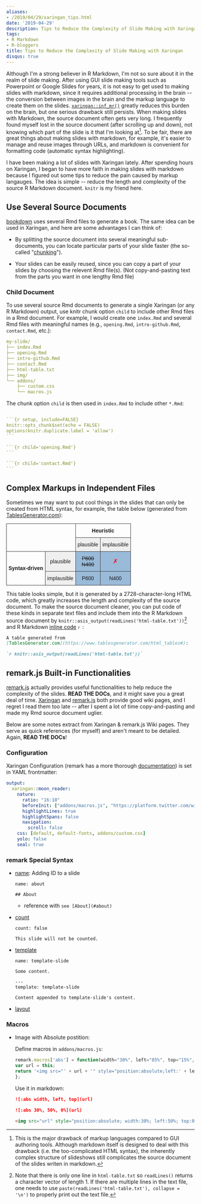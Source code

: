 ```yaml
---
aliases:
- /2019/04/29/xaringan_tips.html
date: '2019-04-29'
description: Tips to Reduce the Complexity of Slide Making with Xaringan
tags:
- R Markdown
- R-bloggers
title: Tips to Reduce the Complexity of Slide Making with Xaringan
disqus: true
---
```



Although I'm a strong believer in R Markdown, I'm not so sure about it in the realm of slide making. After using GUI slide making tools such as Powerpoint or Google Slides for years, it is not easy to get used to making slides with markdown, since it requires additional processing in the brain -- the conversion between images in the brain and the markup language to create them on the slides.
[`xaringan::inf_mr()`](https://yihui.name/en/2019/02/ultimate-inf-mr/) greatly reduces this burden on the brain, but one serious drawback still persists. When making slides with Markdown, the source document often gets very long. I frequently found myself lost in the source document (after scrolling up and down), not knowing which part of the slide is it that I'm looking at[^markup-lang].
To be fair, there are great things about making slides with markdown, for example, it's easier to manage and reuse images through URLs, and markdown is convenient for formatting code (automatic syntax highlighting).

I have been making a lot of slides with Xaringan lately. After spending hours on Xaringan, I began to have more faith in making slides with markdown because I figured out some tips to reduce the pain caused by markup langauges. The idea is simple -- reduce the length and complexity of the source R Markdown document. `knitr` is my friend here.

[^markup-lang]: This is the major drawback of markup languages compared to GUI authoring tools. Although markdown itself is designed to deal with this drawback (i.e. the too-complicated HTML syntax), the inherently complex structure of slideshows still complicates the source document of the slides writen in markdown.


## Use Several Source Documents

[bookdown](https://github.com/rstudio/bookdown) uses several Rmd files to generate a book. The same idea can be used in Xaringan, and here are some advantages I can think of:

- By splitting the source document into several meaningful sub-documents, you can locate particular parts of your slide faster (the so-called "[chunking](https://en.wikipedia.org/wiki/Chunking_(psychology))").

- Your slides can be easily reused, since you can copy a part of your slides by choosing the relevent Rmd file(s). (Not copy-and-pasting text from the parts you want in one lengthy Rmd file)


### Child Document

To use several source Rmd documents to generate a single Xaringan (or any R Markdown) output, use knitr chunk option `child` to include other Rmd files in a Rmd document. For example, I would create one `index.Rmd` and several Rmd files with meaningful names (e.g., `opening.Rmd`, `intro-github.Rmd`, `contact.Rmd`, etc.):

```yml
my-slide/
├── index.Rmd
├── opening.Rmd
├── intro-github.Rmd
├── contact.Rmd
├── html-table.txt
├── img/
└── addons/
    ├── custom.css
    └── macros.js
```

The chunk option `child` is then used in `index.Rmd` to include other `*.Rmd`:

````yaml

```{r setup, include=FALSE}
knitr::opts_chunk$set(echo = FALSE)
options(knitr.duplicate.label = 'allow')
```

```{r child='opening.Rmd'}
```

```{r child='contact.Rmd'}
```
````

## Complex Markups in Independent Files

Sometimes we may want to put cool things in the slides that can only be created from HTML syntax, for example, the table below (generated from [TablesGenerator.com](https://www.tablesgenerator.com/html_tables#)):


<table style="border-collapse:collapse;border-spacing:0;margin:0px auto" class="tg"><tr><th style="font-family:Arial, sans-serif;font-size:14px;font-weight:normal;padding:10px 5px;border-style:solid;border-width:1px;overflow:hidden;word-break:normal;border-color:#343434;text-align:center" colspan="2" rowspan="2"></th><th style="font-family:Arial, sans-serif;font-size:14px;font-weight:bold;padding:10px 5px;border-style:solid;border-width:1px;overflow:hidden;word-break:normal;border-color:#343434;text-align:center" colspan="2">Heuristic</th></tr><tr><td style="font-family:Arial, sans-serif;font-size:14px;padding:10px 5px;border-style:solid;border-width:1px;overflow:hidden;word-break:normal;border-color:#343434;background-color:#efefef;text-align:center">plausible</td><td style="font-family:Arial, sans-serif;font-size:14px;padding:10px 5px;border-style:solid;border-width:1px;overflow:hidden;word-break:normal;border-color:#343434;background-color:#efefef;text-align:center">implausible</td></tr><tr><td style="font-family:Arial, sans-serif;font-size:14px;padding:10px 5px;border-style:solid;border-width:1px;overflow:hidden;word-break:normal;border-color:#343434;font-weight:bold;text-align:center" rowspan="2">Syntax-driven</td><td style="font-family:Arial, sans-serif;font-size:14px;padding:10px 5px;border-style:solid;border-width:1px;overflow:hidden;word-break:normal;border-color:#343434;background-color:#efefef;text-align:center">plausible</td><td style="font-family:Arial, sans-serif;font-size:14px;padding:10px 5px;border-style:solid;border-width:1px;overflow:hidden;word-break:normal;border-color:#343434;background-color:#9abad9;text-align:center"><span style="text-decoration: line-through;">P600</span><br><span style="text-decoration: line-through;">N400</span></td><td style="font-family:Arial, sans-serif;font-size:medium;padding:10px 5px;border-style:solid;border-width:1px;overflow:hidden;word-break:normal;border-color:#343434;background-color:#9abad9;text-align:center"><span style="color:rgb(254, 0, 0)">✗</span></td></tr><tr><td style="font-family:Arial, sans-serif;font-size:14px;padding:10px 5px;border-style:solid;border-width:1px;overflow:hidden;word-break:normal;border-color:#343434;background-color:#efefef;text-align:center">implausible</td><td style="font-family:Arial, sans-serif;font-size:14px;padding:10px 5px;border-style:solid;border-width:1px;overflow:hidden;word-break:normal;border-color:#343434;background-color:#9abad9;text-align:center">P600</td><td style="font-family:Arial, sans-serif;font-size:14px;padding:10px 5px;border-style:solid;border-width:1px;overflow:hidden;word-break:normal;border-color:#343434;background-color:#9abad9;text-align:center">N400</td></tr></table>

This table looks simple, but it is generated by a 2728-character-long HTML code, which greatly increases the length and complexity of the source document. To make the source document cleaner, you can put code of these kinds in separate text files and include them into the R Markdown source document by `knitr::asis_output(readLines('html-table.txt'))`[^readlines] and R Markdown [inline code](https://rmarkdown.rstudio.com/lesson-4.html) <code>`r `</code>:

```markdown
A table generated from
[TablesGenerator.com](https://www.tablesgenerator.com/html_tables#):

`r knitr::asis_output(readLines('html-table.txt'))`
```

[^readlines]: Note that there is only one line in `html-table.txt` so `readLines()` returns a character vector of length 1. If there are multiple lines in the text file, one needs to use `paste(readLines('html-table.txt'), collapse = '\n')` to properly print out the text file.


## remark.js Built-in Functionalities

[remark.js](https://github.com/gnab/remark) actually provides useful functionalities to help reduce the complexity of the slides. **READ THE DOCs**, and it might save you a great deal of time. [Xaringan](https://github.com/yihui/xaringan/wiki) and [remark.js](https://github.com/gnab/remark/wiki) both provide good wiki pages, and I regret I read them too late -- after I spent a lot of time copy-and-pasting and made my Rmd source document uglier.

Below are some notes extract from Xaringan & remark.js Wiki pages. They serve as quick references (for myself) and aren't meant to be detailed. Again, **READ THE DOCs**!


### Configuration


Xaringan Configuration (remark has a more thorough [documentation](https://github.com/gnab/remark/wiki/Configuration)) is set in YAML frontmatter:

```yml
output:
  xaringan::moon_reader:
    nature:
      ratio: "16:10"
      beforeInit: ["addons/macros.js", "https://platform.twitter.com/widgets.js"]
      highlightLines: true
      highlightSpans: false
      navigation:
        scroll: false
    css: [default, default-fonts, addons/custom.css]
    yolo: false
    seal: true
```

### remark Special Syntax

- [name](https://github.com/gnab/remark/wiki/Markdown#name): Adding ID to a slide
  
  ```
  name: about
  
  ## About
  ```
  
  - reference with `see [About](#about)`
  
  
- [count](https://github.com/gnab/remark/wiki/Markdown#count)

  ```
  count: false
  
  This slide will not be counted.
  ```
  
- [template](https://github.com/gnab/remark/wiki/Markdown#template)

      name: template-slide

      Some content.

      ---
      template: template-slide

      Content appended to template-slide's content.

- [layout](https://github.com/yihui/xaringan/wiki/Slide-layouts)

### Macros

- Image with Absolute postition:
  
  Define macros in `addons/macros.js`:  
  ```javascript
  remark.macros['abs'] = function(width="30%", left="85%", top="15%", cl="") {
  var url = this;
  return '<img src="' + url + '" style="position:absolute;left:' + left + ';top:' + top + ';width:' + width + '" class="' + cl + '" />';
  };
  ```

  Use it in markdown:  
  ```markdown
  ![:abs width, left, top](url)
  
  ![:abs 30%, 50%, 0%](url)
  
  <img src="url" style="position:absolute; width:30%; left:50%; top:0%;">
  ```
